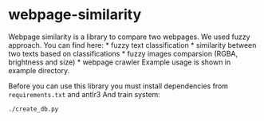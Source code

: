 webpage-similarity
==================

Webpage similarity is a library to compare two webpages.
We used fuzzy approach. You can find here:
    * fuzzy text classification
    * similarity between two texts based on classifications
    * fuzzy images comparsion (RGBA, brightness and size)
    * webpage crawler
Example usage is shown in example directory.

Before you can use this library you must install dependencies from `requirements.txt` and antlr3
And train system:
```
./create_db.py
```
